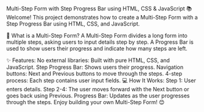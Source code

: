 Multi-Step Form with Step Progress Bar using HTML, CSS & JavaScript
📚 Welcome!
This project demonstrates how to create a Multi-Step Form with a Step Progress Bar using HTML, CSS, and JavaScript.

🚀 What is a Multi-Step Form?
A Multi-Step Form divides a long form into multiple steps, asking users to input details step by step. A Progress Bar is used to show users their progress and indicate how many steps are left.

✨ Features:
No external libraries: Built with pure HTML, CSS, and JavaScript.
Step Progress Bar: Shows users their progress.
Navigation buttons: Next and Previous buttons to move through the steps.
4-step process: Each step contains user input fields.
💻 How It Works:
Step 1: User enters details.
Step 2-4: The user moves forward with the Next button or goes back using Previous.
Progress Bar: Updates as the user progresses through the steps.
Enjoy building your own Multi-Step Form! 😊

